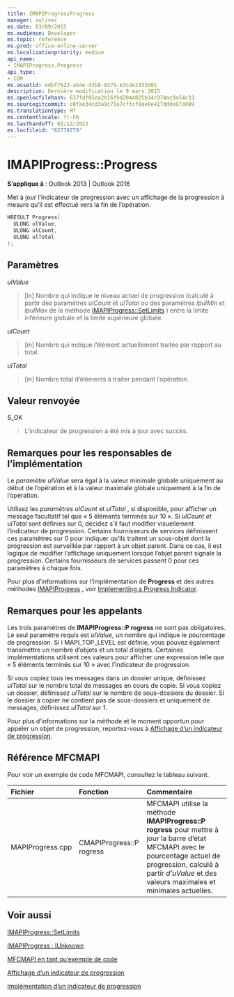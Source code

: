 ```yaml
---
title: IMAPIProgressProgress
manager: soliver
ms.date: 03/09/2015
ms.audience: Developer
ms.topic: reference
ms.prod: office-online-server
ms.localizationpriority: medium
api_name:
- IMAPIProgress.Progress
api_type:
- COM
ms.assetid: edbf7623-a64e-43b8-8379-e3cde2433d91
description: Dernière modification le 9 mars 2015
ms.openlocfilehash: 637fdf05ea2b16f9d204d825b14c974ac9a54c33
ms.sourcegitcommit: c0fae34cd3a9c75a7cffcf9ae8e417ddde07a989
ms.translationtype: MT
ms.contentlocale: fr-FR
ms.lasthandoff: 02/12/2022
ms.locfileid: "62770779"
---
```

# <a name="imapiprogressprogress"></a>IMAPIProgress::Progress

  
  
**S’applique à** : Outlook 2013 | Outlook 2016 
  
Met à jour l’indicateur de progression avec un affichage de la progression à mesure qu’il est effectué vers la fin de l’opération. 
  
```cpp
HRESULT Progress(
  ULONG ulValue,
  ULONG ulCount,
  ULONG ulTotal
);
```

## <a name="parameters"></a>Paramètres

 _ulValue_
  
> [in] Nombre qui indique le niveau actuel de progression (calculé à partir des paramètres  _ulCount_ et  _ulTotal_ ou des paramètres  _lpulMin_ et  _lpulMax_ de la méthode [IMAPIProgress::SetLimits](imapiprogress-setlimits.md) ) entre la limite inférieure globale et la limite supérieure globale. 
    
 _ulCount_
  
> [in] Nombre qui indique l’élément actuellement traitée par rapport au total.
    
 _ulTotal_
  
> [in] Nombre total d’éléments à traiter pendant l’opération.
    
## <a name="return-value"></a>Valeur renvoyée

S_OK 
  
> L’indicateur de progression a été mis à jour avec succès.
    
## <a name="notes-to-implementers"></a>Remarques pour les responsables de l’implémentation

Le  _paramètre ulValue_ sera égal à la valeur minimale globale uniquement au début de l’opération et à la valeur maximale globale uniquement à la fin de l’opération. 
  
Utilisez les  _paramètres ulCount_ et  _ulTotal_ , si disponible, pour afficher un message facultatif tel que « 5 éléments terminés sur 10 ». Si  _ulCount et_  _ulTotal_ sont définies sur 0, décidez s’il faut modifier visuellement l’indicateur de progression. Certains fournisseurs de services définissent ces paramètres sur 0 pour indiquer qu’ils traitent un sous-objet dont la progression est surveillée par rapport à un objet parent. Dans ce cas, il est logique de modifier l’affichage uniquement lorsque l’objet parent signale la progression. Certains fournisseurs de services passent 0 pour ces paramètres à chaque fois. 
  
Pour plus d’informations sur l’implémentation de **Progress** et des autres méthodes [IMAPIProgress](imapiprogressiunknown.md) , voir [Implementing a Progress Indicator](implementing-a-progress-indicator.md).
  
## <a name="notes-to-callers"></a>Remarques pour les appelants

Les trois paramètres de **IMAPIProgress::P rogress** ne sont pas obligatoires. Le seul paramètre requis est  _ulValue_, un nombre qui indique le pourcentage de progression. Si l MAPI_TOP_LEVEL est définie, vous pouvez également transmettre un nombre d’objets et un total d’objets. Certaines implémentations utilisent ces valeurs pour afficher une expression telle que « 5 éléments terminés sur 10 » avec l’indicateur de progression. 
  
Si vous copiez tous les messages dans un dossier unique, définissez  _ulTotal_ sur le nombre total de messages en cours de copie. Si vous copiez un dossier, définissez  _ulTotal_ sur le nombre de sous-dossiers du dossier. Si le dossier à copier ne contient pas de sous-dossiers et uniquement de messages, définissez  _ulTotal_ sur 1. 
  
Pour plus d’informations sur la méthode et le moment opportun pour appeler un objet de progression, reportez-vous à [Affichage d’un indicateur de progression](how-to-display-a-progress-indicator.md).
  
## <a name="mfcmapi-reference"></a>Référence MFCMAPI

Pour voir un exemple de code MFCMAPI, consultez le tableau suivant.
  
|**Fichier**|**Fonction**|**Commentaire**|
|:-----|:-----|:-----|
|MAPIProgress.cpp  <br/> |CMAPIProgress::P rogress  <br/> |MFCMAPI utilise la méthode **IMAPIProgress::P rogress** pour mettre à jour la barre d’état MFCMAPI avec le pourcentage actuel de progression, calculé à partir  _d’uValue_ et des valeurs maximales et minimales actuelles. |
   
## <a name="see-also"></a>Voir aussi



[IMAPIProgress::SetLimits](imapiprogress-setlimits.md)
  
[IMAPIProgress : IUnknown](imapiprogressiunknown.md)


[MFCMAPI en tant qu’exemple de code](mfcmapi-as-a-code-sample.md)
  
[Affichage d’un indicateur de progression](how-to-display-a-progress-indicator.md)
  
[Implémentation d’un indicateur de progression](implementing-a-progress-indicator.md)


